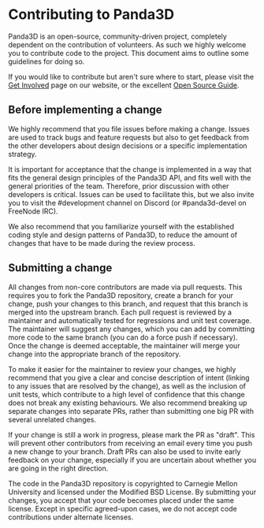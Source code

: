 # Contributing to Panda3D

Panda3D is an open-source, community-driven project, completely dependent on the
contribution of volunteers.  As such we highly welcome you to contribute code to
the project.  This document aims to outline some guidelines for doing so.

If you would like to contribute but aren't sure where to start, please visit the
[Get Involved](https://www.panda3d.org/get-involved/) page on our website, or
the excellent [Open Source Guide](https://opensource.guide/how-to-contribute/).

## Before implementing a change

We highly recommend that you file issues before making a change.  Issues are
used to track bugs and feature requests but also to get feedback from the other
developers about design decisions or a specific implementation strategy.

It is important for acceptance that the change is implemented in a way that fits
the general design principles of the Panda3D API, and fits well with the general
priorities of the team.  Therefore, prior discussion with other developers is
critical.  Issues can be used to facilitate this, but we also invite you to
visit the #development channel on Discord (or #panda3d-devel on FreeNode IRC).

We also recommend that you familiarize yourself with the established coding
style and design patterns of Panda3D, to reduce the amount of changes that have
to be made during the review process.

## Submitting a change

All changes from non-core contributors are made via pull requests.  This
requires you to fork the Panda3D repository, create a branch for your change,
push your changes to this branch, and request that this branch is merged into
the upstream branch.  Each pull request is reviewed by a maintainer and
automatically tested for regressions and unit test coverage.  The maintainer
will suggest any changes, which you can add by committing more code to the same
branch (you can do a force push if necessary).  Once the change is deemed
acceptable, the maintainer will merge your change into the appropriate branch of
the repository.

To make it easier for the maintainer to review your changes, we highly recommend
that you give a clear and concise description of intent (linking to any issues
that are resolved by the change), as well as the inclusion of unit tests, which
contribute to a high level of confidence that this change does not break any
existing behaviours.  We also recommend breaking up separate changes into
separate PRs, rather than submitting one big PR with several unrelated changes.

If your change is still a work in progress, please mark the PR as "draft".  This
will prevent other contributors from receiving an email every time you push a
new change to your branch.  Draft PRs can also be used to invite early feedback
on your change, especially if you are uncertain about whether you are going in
the right direction.

The code in the Panda3D repository is copyrighted to Carnegie Mellon University
and licensed under the Modified BSD License.  By submitting your changes, you
accept that your code becomes placed under the same license.  Except in specific
agreed-upon cases, we do not accept code contributions under alternate licenses.
